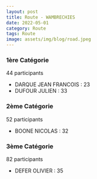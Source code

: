 ```yaml
---
layout: post
title: Route - WAMBRECHIES
date: 2022-05-01
category: Route
tags: Route
image: assets/img/blog/road.jpeg
---
```


### 1ère Catégorie
44 participants
- DARQUE JEAN FRANCOIS : 23
- DUFOUR JULIEN : 33

### 2ème Catégorie
52 participants
- BOONE NICOLAS : 32

### 3ème Catégorie
82 participants
- DEFER OLIVIER : 35
